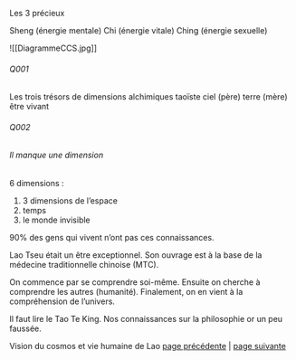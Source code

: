 Les 3 précieux

Sheng (énergie mentale)
Chi (énergie vitale)
Ching (énergie sexuelle)

![[DiagrammeCCS.jpg]]
###### Q001
Les trois trésors de dimensions alchimiques taoïste
ciel (père)
terre (mère)
être vivant
###### Q002
###### Il manque une dimension
6 dimensions :
1. 3 dimensions de l’espace
2. temps
3. le monde invisible

90% des gens qui vivent n’ont pas ces connaissances.

Lao Tseu était un être exceptionnel. Son ouvrage est à la base de la médecine traditionnelle chinoise (MTC).

On commence par se comprendre soi-même. Ensuite on cherche à comprendre les autres (humanité). Finalement, on en vient à la compréhension de l’univers.

Il faut lire le Tao Te King. 
Nos connaissances sur la philosophie or un peu faussée.

Vision du cosmos et vie humaine de Lao
[page précédente](2024-01-14-04) | [page suivante](2024-01-14-04)
